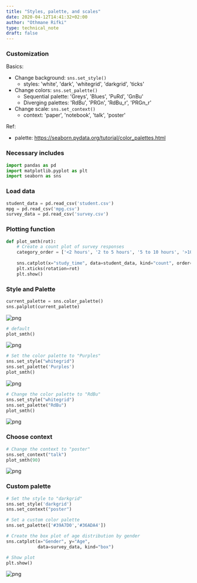 ```yaml
---
title: "Styles, palette, and scales"
date: 2020-04-12T14:41:32+02:00
author: "Othmane Rifki"
type: technical_note
draft: false
---
```

### Customization

Basics:
- Change background: `sns.set_style()` 
    - styles: 'white', 'dark', 'whitegrid', 'darkgrid', 'ticks'
- Change colors: `sns.set_palette()`
    - Sequential palette: 'Greys', 'Blues', 'PuRd', 'GnBu'
    - Diverging palettes: 'RdBu', 'PRGn', 'RdBu_r', 'PRGn_r'   
- Change scale: `sns.set_context()`
    - context: 'paper', 'notebook', 'talk', 'poster'


Ref:   
- palette: https://seaborn.pydata.org/tutorial/color_palettes.html

### Necessary includes


```python
import pandas as pd
import matplotlib.pyplot as plt
import seaborn as sns
```

### Load data


```python
student_data = pd.read_csv('student.csv')
mpg = pd.read_csv('mpg.csv')
survey_data = pd.read_csv('survey.csv')
```

### Plotting function


```python
def plot_smth(rot):
    # Create a count plot of survey responses
    category_order = ['<2 hours', '2 to 5 hours', '5 to 10 hours', '>10 hours']
    
    sns.catplot(x="study_time", data=student_data, kind="count", order=category_order)
    plt.xticks(rotation=rot)
    plt.show()
```

### Style and Palette


```python
current_palette = sns.color_palette()
sns.palplot(current_palette)
```


    
![png](stylistic_9_0.png)
    



```python
# default
plot_smth()
```


    
![png](stylistic_10_0.png)
    



```python
# Set the color palette to "Purples"
sns.set_style("whitegrid")
sns.set_palette('Purples')
plot_smth()
```


    
![png](stylistic_11_0.png)
    



```python
# Change the color palette to "RdBu"
sns.set_style("whitegrid")
sns.set_palette("RdBu")
plot_smth()
```


    
![png](stylistic_12_0.png)
    


### Choose context


```python
# Change the context to "poster"
sns.set_context("talk")
plot_smth(90)
```


    
![png](stylistic_14_0.png)
    


### Custom palette


```python
# Set the style to "darkgrid"
sns.set_style('darkgrid')
sns.set_context("poster")

# Set a custom color palette
sns.set_palette(['#39A7D0','#36ADA4'])

# Create the box plot of age distribution by gender
sns.catplot(x="Gender", y="Age", 
            data=survey_data, kind="box")

# Show plot
plt.show()
```


    
![png](stylistic_16_0.png)
    


